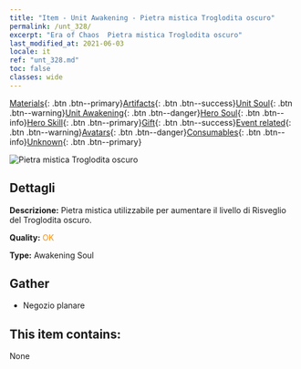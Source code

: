 ```yaml
---
title: "Item - Unit Awakening - Pietra mistica Troglodita oscuro"
permalink: /unt_328/
excerpt: "Era of Chaos  Pietra mistica Troglodita oscuro"
last_modified_at: 2021-06-03
locale: it
ref: "unt_328.md"
toc: false
classes: wide
---
```

 [Materials](/ItemsIT/){: .btn .btn--primary}[Artifacts](/ItemsIT/Artifacts/){: .btn .btn--success}[Unit Soul](/ItemsIT/UnitSoul/){: .btn .btn--warning}[Unit Awakening](/ItemsIT/UnitAwakening/){: .btn .btn--danger}[Hero Soul](/ItemsIT/HeroSoul/){: .btn .btn--info}[Hero Skill](/ItemsIT/HeroSkill/){: .btn .btn--primary}[Gift](/ItemsIT/Gift/){: .btn .btn--success}[Event related](/ItemsIT/Events/){: .btn .btn--warning}[Avatars](/ItemsIT/Avatars/){: .btn .btn--danger}[Consumables](/ItemsIT/Consumables/){: .btn .btn--info}[Unknown](/ItemsIT/Unknown/){: .btn .btn--primary}

 ![Pietra mistica Troglodita oscuro](/images/u/tia_dongxueren.jpg)

## Dettagli
 **Descrizione:** Pietra mistica utilizzabile per aumentare il livello di Risveglio del Troglodita oscuro.

 **Quality:** <span style="color: #FF8C00">OK</span>

 **Type:** Awakening Soul

## Gather

*    Negozio planare 

## This item contains:

  None

